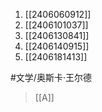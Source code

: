 1. [[2406060912]]
2. [[2406101037]]
3. [[2406130841]]
4. [[2406140915]]
5. [[2406181413]]

#文学/奥斯卡·王尔德 
>[[A]]